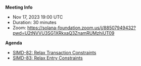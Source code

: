 **Meeting Info**
- Nov 17, 2023 19:00 UTC
- Duration: 30 minutes
- Zoom: https://solana-foundation.zoom.us/j/88507949432?pwd=U2tNVVU3SG1XRkxaQ3ZnamRUMzhiUT09

**Agenda**

- [SIMD-82: Relax Transaction Constraints](https://github.com/solana-foundation/solana-improvement-documents/pull/82)
- [SIMD-83: Relax Entry Constraints](https://github.com/solana-foundation/solana-improvement-documents/pull/83)

